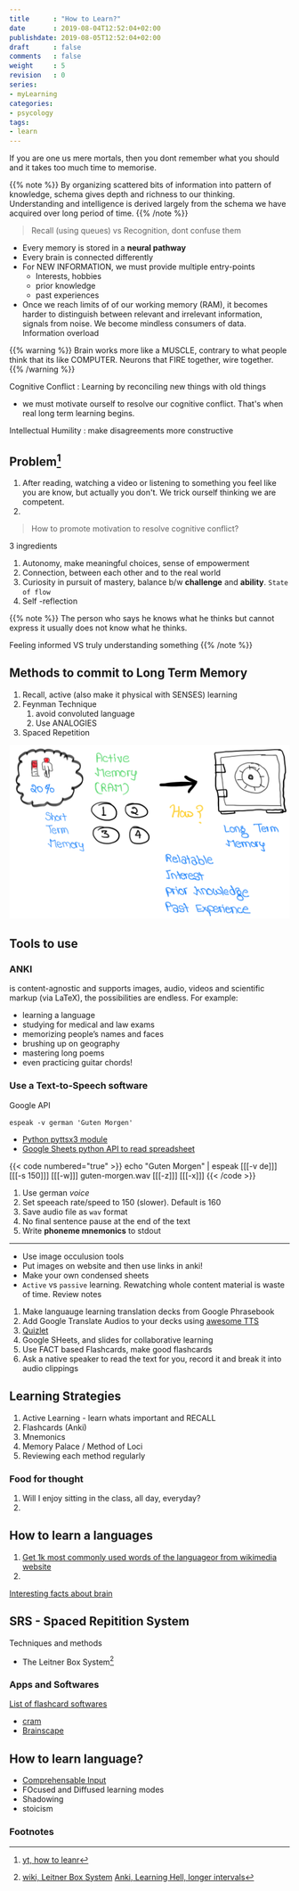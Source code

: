 ```yaml
---
title      : "How to Learn?"
date       : 2019-08-04T12:52:04+02:00
publishdate: 2019-08-05T12:52:04+02:00
draft      : false
comments   : false
weight     : 5
revision   : 0
series:
- myLearning
categories:
- psycology
tags:
- learn
---
```


If you are one us mere mortals, then you dont remember what you should and it takes too much time to memorise.

{{% note %}}
By organizing scattered bits of information into pattern of knowledge, schema gives
depth and richness to our thinking.
Understanding and intelligence is derived largely from the schema we have acquired
over long period of time.
{{% /note %}}

> Recall (using queues) vs Recognition, dont confuse them
<!-- more -->

* Every memory is stored in a **neural pathway**
* Every brain is connected differently
* For NEW INFORMATION, we must provide multiple entry-points
  * Interests, hobbies
  * prior knowledge
  * past experiences
* Once we reach limits of of our working memory (RAM), it becomes harder to distinguish between relevant
  and irrelevant information, signals from noise. We become mindless consumers of data. Information overload

{{% warning %}}
Brain works more like a MUSCLE, contrary to what people think that its like COMPUTER.
Neurons that FIRE together, wire together.
{{% /warning %}}

Cognitive Conflict
: Learning by reconciling new things with old things
* we must motivate ourself to resolve our cognitive conflict. That's when real long term learning begins.

Intellectual Humility
: make disagreements more constructive

## Problem[^1]

1. After reading, watching a video or listening to something you feel like you are know, but actually you don't. We trick ourself thinking we are competent.
2.

> How to promote motivation to resolve cognitive conflict?

3 ingredients

1. Autonomy, make meaningful choices, sense of empowerment
2. Connection, between each other and to the real world
3. Curiosity in pursuit of mastery, balance b/w **challenge** and **ability**. `State of flow`
4. Self -reflection

{{% note %}}
The person who says he knows what he thinks but cannot express it usually does not know what he thinks.

Feeling informed VS truly understanding something
{{% /note %}}

## Methods to commit to Long Term Memory

1. Recall, active (also make it physical with SENSES) learning
2. Feynman Technique
   1. avoid convoluted language
   2. Use ANALOGIES
3. Spaced Repetition

![stm-to-lte](stm-to-lte.png)

## Tools to use

### ANKI

is content-agnostic and supports images, audio, videos and scientific markup (via LaTeX), the possibilities are endless. For example:

* learning a language
* studying for medical and law exams
* memorizing people’s names and faces
* brushing up on geography
* mastering long poems
* even practicing guitar chords!

### Use a Text-to-Speech software

Google API

```
espeak -v german 'Guten Morgen'
```
* [Python pyttsx3 module](https://pypi.org/project/pyttsx3/)
* [Google Sheets python API to read spreadsheet](https://developers.google.com/sheets/api/quickstart/python)

{{< code numbered="true" >}}
echo "Guten Morgen" | espeak [[[-v de]]] [[[-s 150]]] [[[-w]]] guten-morgen.wav [[[-z]]] [[[-x]]]
{{< /code >}}

1. Use german $voice$
2. Set speeach rate/speed to 150 (slower). Default is 160
3. Save audio file as `wav` format
4. No final sentence pause at the end of the text
5. Write **phoneme mnemonics** to stdout


---

* Use image occulusion tools
* Put images on website and then use links in anki!
* Make your own condensed sheets
* `Active` vs `passive` learning. Rewatching whole content material is waste of time. Review notes
1. Make languauge learning translation decks from Google Phrasebook
2. Add Google Translate Audios to your decks using [awesome TTS](https://ankiweb.net/shared/info/301952613)
3. [Quizlet](https://quizlet.com/)
4. Google SHeets, and slides for collaborative learning
5. Use FACT based Flashcards, make good flashcards
6. Ask a native speaker to read the text for you, record it and break it into audio clippings

## Learning Strategies

1. Active Learning - learn whats important and RECALL
2. Flashcards (Anki)
3. Mnemonics
4. Memory Palace / Method of Loci
5. Reviewing each method regularly

### Food for thought

1. Will I enjoy sitting in the class, all day, everyday?
2.

## How to learn a languages

1. [Get 1k most commonly used words of the language](https://1000mostcommonwords.com/1000-most-common-german-words/)[or from wikimedia website](https://en.wiktionary.org/wiki/Wiktionary:Frequency_lists#German)
2.

[Interesting facts about brain](https://faculty.washington.edu/chudler/ffacts.html)

## SRS - Spaced Repitition System

Techniques and methods

+ The Leitner Box System[^2]

### Apps and Softwares

[List of flashcard softwares](https://en.wikipedia.org/wiki/List_of_flashcard_software)

+ [cram](https://www.cram.com/)
+ [Brainscape](https://www.brainscape.com)

## How to learn language?

* [Comprehensable Input](https://youtu.be/fnUc_W3xE1w)
* FOcused and Diffused learning modes
* Shadowing
* stoicism


### Footnotes

[^1]: [yt, how to leanr](https://youtu.be/V-UvSKe8jW4)
[^2]: [wiki, Leitner Box System](https://en.wikipedia.org/wiki/Leitner_system)
[Anki, Learning Hell, longer intervals](https://youtu.be/1XaJjbCSXT0)
